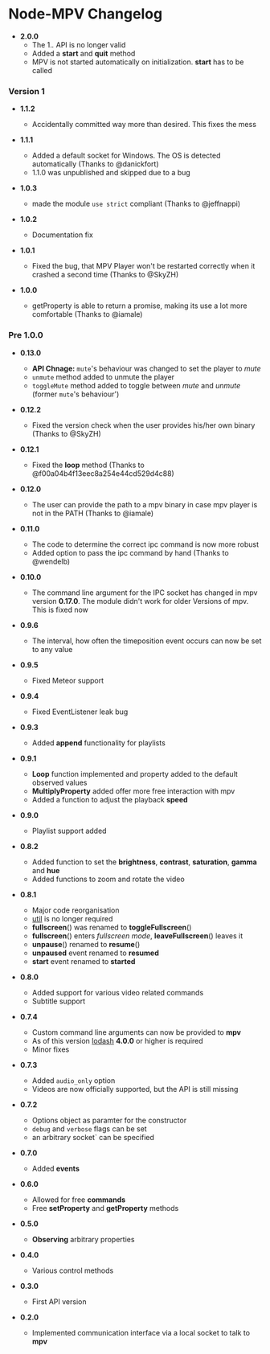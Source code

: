 # Node-MPV Changelog


* **2.0.0**
  * The 1.*.* API is no longer valid
  * Added a **start** and **quit** method
  * MPV is not started automatically on initialization. **start** has to be called

### Version 1

* **1.1.2**
  * Accidentally committed way more than desired. This fixes the mess

* **1.1.1**
  * Added a default socket for Windows. The OS is detected automatically (Thanks to @danickfort)
  * 1.1.0 was unpublished and skipped due to a bug

* **1.0.3**
  * made the module `use strict` compliant (Thanks to @jeffnappi)

* **1.0.2**
  * Documentation fix

* **1.0.1**
  * Fixed the bug, that MPV Player won't be restarted correctly when it crashed a second time (Thanks to @SkyZH)

* **1.0.0**
  * getProperty is able to return a promise, making its use a lot more comfortable (Thanks to @iamale)

### Pre 1.0.0  

* **0.13.0**
  * **API Chnage:** `mute`'s behaviour was changed to set the player to *mute*
  * `unmute` method added to unmute the player
  * `toggleMute` method added to toggle between *mute* and *unmute* (former `mute`'s behaviour')

* **0.12.2**
  * Fixed the version check when the user provides his/her own binary (Thanks to @SkyZH)

* **0.12.1**
  * Fixed the **loop** method (Thanks to @f00a04b4f13eec8a254e44cd529d4c88)

* **0.12.0**
  * The user can provide the path to a mpv binary in case mpv player is not in the PATH (Thanks to @iamale)

* **0.11.0**
  * The code to determine the correct ipc command is now more robust
  * Added option to pass the ipc command by hand (Thanks to @wendelb)

* **0.10.0**
  * The command line argument for the IPC socket has changed in mpv version **0.17.0**. The module didn't work for older Versions of mpv. This is fixed now

* **0.9.6**
  * The interval, how often the timeposition event occurs can now be set to any value

* **0.9.5**
  * Fixed Meteor support

* **0.9.4**
  * Fixed EventListener leak bug

* **0.9.3**
  * Added **append** functionality for playlists

* **0.9.1**
  * **Loop** function implemented and property added to the default observed values
  * **MultiplyProperty** added offer more free interaction with mpv
  * Added a function to adjust the playback **speed**

* **0.9.0**
  * Playlist support added

* **0.8.2**
  * Added function to set the **brightness**, **contrast**, **saturation**, **gamma** and **hue**
  * Added functions to zoom and rotate the video

* **0.8.1**
  * Major code reorganisation
  * [util](https://github.com/defunctzombie/node-util) is no longer required
  * **fullscreen**() was renamed to **toggleFullscreen**()
  * **fullscreen**() enters *fullscreen mode*, **leaveFullscreen**() leaves it
  * **unpause**() renamed to **resume**()
  * **unpaused** event renamed to **resumed**
  * **start** event renamed to **started**

* **0.8.0**
  * Added support for various video related commands
  * Subtitle support

* **0.7.4**
  * Custom command line arguments can now be provided to **mpv**
  * As of this version [lodash](https://lodash.com) **4.0.0** or higher is required
  * Minor fixes

* **0.7.3**
  * Added `audio_only` option
  * Videos are now officially supported, but the API is still missing

* **0.7.2**
  * Options object as paramter for the constructor
  * `debug` and `verbose` flags can be set
  * an arbitrary socket` can be specified

* **0.7.0**

  * Added **events**

* **0.6.0**

  * Allowed for free **commands**
  * Free **setProperty** and **getProperty** methods

* **0.5.0**

  * **Observing** arbitrary properties

* **0.4.0**

  * Various control methods

* **0.3.0**

  * First API version

* **0.2.0**

  * Implemented communication interface via a local socket to talk to **mpv**
